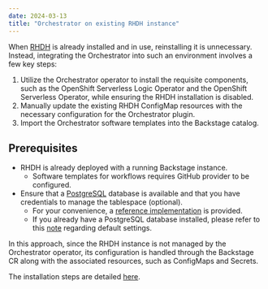```yaml
---
date: 2024-03-13
title: "Orchestrator on existing RHDH instance"
---
```


When [RHDH](https://developers.redhat.com/rhdh) is already installed and in use, reinstalling it is unnecessary. Instead, integrating the Orchestrator into such an environment involves a few key steps:

1. Utilize the Orchestrator operator to install the requisite components, such as the OpenShift Serverless Logic Operator and the OpenShift Serverless Operator, while ensuring the RHDH installation is disabled.
2. Manually update the existing RHDH ConfigMap resources with the necessary configuration for the Orchestrator plugin.
3. Import the Orchestrator software templates into the Backstage catalog.

## Prerequisites
- RHDH is already deployed with a running Backstage instance.
  - Software templates for workflows requires GitHub provider to be configured.
- Ensure that a [PostgreSQL](https://www.postgresql.org/) database is available and that you have credentials to manage the tablespace (optional).
  - For your convenience, a [reference implementation](https://github.com/rhdhorchestrator/orchestrator-go-operator/blob/main/docs/postgresql/README.md) is provided.
  - If you already have a PostgreSQL database installed, please refer to this [note](https://github.com/rhdhorchestrator/orchestrator-go-operator/blob/main/docs/postgresql/README.md#note-the-default-settings-provided-in-postgresql-values-match-the-defaults-provided-in-the-orchestrator-values) regarding default settings.

In this approach, since the RHDH instance is not managed by the Orchestrator operator, its configuration is handled through the Backstage CR along with the associated resources, such as ConfigMaps and Secrets.

The installation steps are detailed [here](https://github.com/rhdhorchestrator/orchestrator-go-operator/blob/main/docs/release-1.6/existing-rhdh.md).
